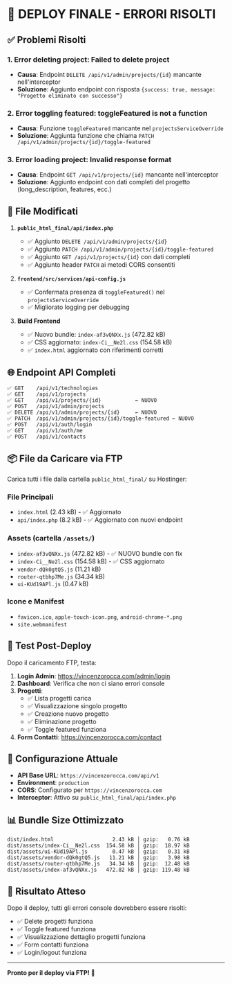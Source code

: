 # 🚀 DEPLOY FINALE - ERRORI RISOLTI

## ✅ Problemi Risolti

### 1. **Error deleting project: Failed to delete project**
- **Causa**: Endpoint `DELETE /api/v1/admin/projects/{id}` mancante nell'interceptor
- **Soluzione**: Aggiunto endpoint con risposta `{success: true, message: "Progetto eliminato con successo"}`

### 2. **Error toggling featured: toggleFeatured is not a function**
- **Causa**: Funzione `toggleFeatured` mancante nel `projectsServiceOverride`
- **Soluzione**: Aggiunta funzione che chiama `PATCH /api/v1/admin/projects/{id}/toggle-featured`

### 3. **Error loading project: Invalid response format**
- **Causa**: Endpoint `GET /api/v1/projects/{id}` mancante nell'interceptor
- **Soluzione**: Aggiunto endpoint con dati completi del progetto (long_description, features, ecc.)

## 📁 File Modificati

1. **`public_html_final/api/index.php`**
   - ✅ Aggiunto `DELETE /api/v1/admin/projects/{id}`
   - ✅ Aggiunto `PATCH /api/v1/admin/projects/{id}/toggle-featured`
   - ✅ Aggiunto `GET /api/v1/projects/{id}` con dati completi
   - ✅ Aggiunto header `PATCH` ai metodi CORS consentiti

2. **`frontend/src/services/api-config.js`**
   - ✅ Confermata presenza di `toggleFeatured()` nel `projectsServiceOverride`
   - ✅ Migliorato logging per debugging

3. **Build Frontend**
   - ✅ Nuovo bundle: `index-af3vQNXx.js` (472.82 kB)
   - ✅ CSS aggiornato: `index-Ci__Ne2l.css` (154.58 kB)
   - ✅ `index.html` aggiornato con riferimenti corretti

## 🌐 Endpoint API Completi

```
✅ GET    /api/v1/technologies
✅ GET    /api/v1/projects
✅ GET    /api/v1/projects/{id}           ← NUOVO
✅ POST   /api/v1/admin/projects
✅ DELETE /api/v1/admin/projects/{id}     ← NUOVO
✅ PATCH  /api/v1/admin/projects/{id}/toggle-featured ← NUOVO
✅ POST   /api/v1/auth/login
✅ GET    /api/v1/auth/me
✅ POST   /api/v1/contacts
```

## 📦 File da Caricare via FTP

Carica tutti i file dalla cartella `public_html_final/` su Hostinger:

### File Principali
- `index.html` (2.43 kB) - ✅ Aggiornato
- `api/index.php` (8.2 kB) - ✅ Aggiornato con nuovi endpoint

### Assets (cartella `/assets/`)
- `index-af3vQNXx.js` (472.82 kB) - ✅ NUOVO bundle con fix
- `index-Ci__Ne2l.css` (154.58 kB) - ✅ CSS aggiornato
- `vendor-dQk0gtQ5.js` (11.21 kB)
- `router-qtbhp7Me.js` (34.34 kB)
- `ui-KUd19APl.js` (0.47 kB)

### Icone e Manifest
- `favicon.ico`, `apple-touch-icon.png`, `android-chrome-*.png`
- `site.webmanifest`

## 🧪 Test Post-Deploy

Dopo il caricamento FTP, testa:

1. **Login Admin**: https://vincenzorocca.com/admin/login
2. **Dashboard**: Verifica che non ci siano errori console
3. **Progetti**: 
   - ✅ Lista progetti carica
   - ✅ Visualizzazione singolo progetto
   - ✅ Creazione nuovo progetto
   - ✅ Eliminazione progetto
   - ✅ Toggle featured funziona
4. **Form Contatti**: https://vincenzorocca.com/contact

## 🔧 Configurazione Attuale

- **API Base URL**: `https://vincenzorocca.com/api/v1`
- **Environment**: `production`
- **CORS**: Configurato per `https://vincenzorocca.com`
- **Interceptor**: Attivo su `public_html_final/api/index.php`

## 📊 Bundle Size Ottimizzato

```
dist/index.html                   2.43 kB │ gzip:   0.76 kB
dist/assets/index-Ci__Ne2l.css  154.58 kB │ gzip:  18.97 kB
dist/assets/ui-KUd19APl.js        0.47 kB │ gzip:   0.31 kB
dist/assets/vendor-dQk0gtQ5.js   11.21 kB │ gzip:   3.98 kB
dist/assets/router-qtbhp7Me.js   34.34 kB │ gzip:  12.48 kB
dist/assets/index-af3vQNXx.js   472.82 kB │ gzip: 119.48 kB
```

## 🎯 Risultato Atteso

Dopo il deploy, tutti gli errori console dovrebbero essere risolti:
- ✅ Delete progetti funziona
- ✅ Toggle featured funziona  
- ✅ Visualizzazione dettaglio progetti funziona
- ✅ Form contatti funziona
- ✅ Login/logout funziona

---

**Pronto per il deploy via FTP! 🚀** 